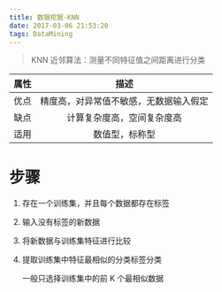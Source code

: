 ```yaml
---
title: 数据挖掘-KNN
date: 2017-03-06 21:53:20
tags: DataMining
---
```


> KNN 近邻算法：测量不同特征值之间距离进行分类

|属性|描述|
|:---:|:---:|
|优点|精度高，对异常值不敏感，无数据输入假定|
|缺点|计算复杂度高，空间复杂度高|
|适用|数值型，标称型|

# 步骤

1. 存在一个训练集，并且每个数据都存在标签
2. 输入没有标签的新数据
3. 将新数据与训练集特征进行比较
4. 提取训练集中特征最相似的分类标签分类


	一般只选择训练集中的前 K 个最相似数据